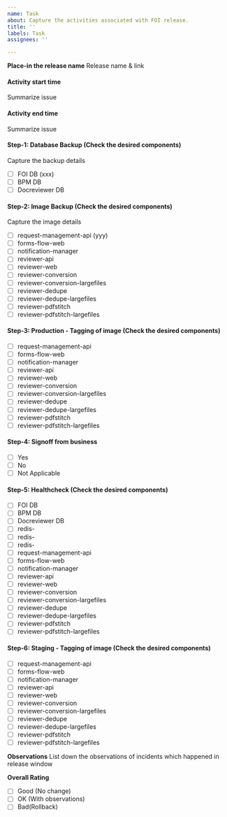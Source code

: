 ```yaml
---
name: Task
about: Capture the activities associated with FOI release.
title: ''
labels: Task
assignees: ''

---
```


**Place-in the release name**
Release name & link

#### Activity start time
Summarize issue 

#### Activity end time
Summarize issue 

#### Step-1: Database Backup (Check the desired components)
Capture the backup details 
- [ ] FOI DB (xxx)
- [ ] BPM DB
- [ ] Docreviewer DB

#### Step-2: Image Backup (Check the desired components)
Capture the image details 
- [ ] request-management-api (yyy)
- [ ] forms-flow-web
- [ ] notification-manager
- [ ] reviewer-api
- [ ] reviewer-web
- [ ] reviewer-conversion
- [ ] reviewer-conversion-largefiles
- [ ] reviewer-dedupe
- [ ] reviewer-dedupe-largefiles
- [ ] reviewer-pdfstitch
- [ ] reviewer-pdfstitch-largefiles

#### Step-3: Production - Tagging of image (Check the desired components)
- [ ] request-management-api
- [ ] forms-flow-web
- [ ] notification-manager
- [ ] reviewer-api
- [ ] reviewer-web
- [ ] reviewer-conversion
- [ ] reviewer-conversion-largefiles
- [ ] reviewer-dedupe
- [ ] reviewer-dedupe-largefiles
- [ ] reviewer-pdfstitch
- [ ] reviewer-pdfstitch-largefiles

#### Step-4: Signoff from business
- [ ] Yes
- [ ] No
- [ ] Not Applicable

#### Step-5: Healthcheck (Check the desired components)
- [ ] FOI DB
- [ ] BPM DB
- [ ] Docreviewer DB
- [ ] redis-
- [ ] redis-
- [ ] redis-
- [ ] request-management-api
- [ ] forms-flow-web
- [ ] notification-manager
- [ ] reviewer-api
- [ ] reviewer-web
- [ ] reviewer-conversion
- [ ] reviewer-conversion-largefiles
- [ ] reviewer-dedupe
- [ ] reviewer-dedupe-largefiles
- [ ] reviewer-pdfstitch
- [ ] reviewer-pdfstitch-largefiles

#### Step-6: Staging - Tagging of image (Check the desired components)
- [ ] request-management-api
- [ ] forms-flow-web
- [ ] notification-manager
- [ ] reviewer-api
- [ ] reviewer-web
- [ ] reviewer-conversion
- [ ] reviewer-conversion-largefiles
- [ ] reviewer-dedupe
- [ ] reviewer-dedupe-largefiles
- [ ] reviewer-pdfstitch
- [ ] reviewer-pdfstitch-largefiles

**Observations**
List down the observations of incidents which happened in release window

**Overall Rating**
- [ ] Good (No change)
- [ ] OK (With observations)
- [ ] Bad(Rollback)